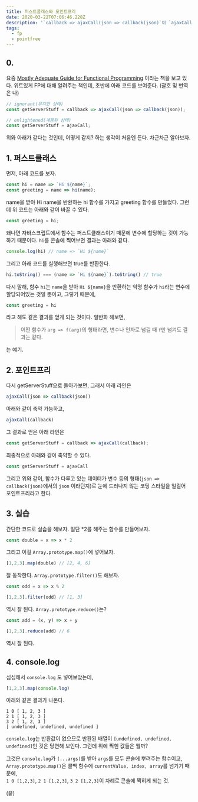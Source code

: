 ```yaml
---
title: 퍼스트클래스와 포인트프리
date: 2020-03-22T07:06:46.228Z
description: '`callback => ajaxCall(json => callback(json)`이 `ajaxCall` 과 같다는 점에 대해'
tags:
  - fp
  - pointfree
---
```

## 0.

요즘 [Mostly Adequate Guide for Functional Programming](https://mostly-adequate.gitbooks.io/mostly-adequate-guide/) 이라는 책을 보고 있다. 위트있게 FP에 대해 알려주는 책인데, 초반에 아래 코드를 보여준다. (괄호 및 번역은 나)

```js
// ignorant(무지한 상태)
const getServerStuff = callback => ajaxCall(json => callback(json));

// enlightened(계몽된 상태)
const getServerStuff = ajaxCall;
```

위와 아래가 같다는 것인데, 어떻게 같지? 하는 생각이 처음엔 든다. 차근차근 알아보자.

## 1. 퍼스트클래스
먼저, 아래 코드를 보자.

```js
const hi = name => `Hi ${name}`;
const greeting = name => hi(name);
```

name을 받아 Hi name을 반환하는 hi 함수를 가지고 greeting 함수를 만들었다. 그런데 위 코드는 아래와 같이 바꿀 수 있다.

```js
const greeting = hi;
```

왜나면 자바스크립트에서 함수는 퍼스트클래스이기 때문에 변수에 할당하는 것이 가능하기 때문이다. `hi`를 콘솔에 찍어보면 결과는 아래와 같다.

```js
console.log(hi) // name => `Hi ${name}`
```

그리고 아래 코드를 실행해보면 true를 반환한다.
```js
hi.toString() === (name => `Hi ${name}`).toString() // true
```

다시 말해, 함수 `hi`는 `name`을 받아 `Hi ${name}`을 반환하는 익명 함수가 `hi`라는 변수에 할당되어있는 것일 뿐이고, 그렇기 때문에,

```js
const greeting = hi
```

라고 해도 같은 결과를 얻게 되는 것이다. 일반화 해보면, 

> 어떤 함수가 `arg => f(arg)`의 형태라면, 변수나 인자로 넘길 때 `f`만 넘겨도 결과는 같다.

는 얘기.


## 2. 포인트프리
다시 getServerStuff으로 돌아가보면, 그래서 아래 라인은

```js
ajaxCall(json => callback(json))
```

아래와 같이 축약 가능하고,

```js
ajaxCall(callback)
```

그 결과로 얻은 아래 라인은

```js
const getServerStuff = callback => ajaxCall(callback);
```

최종적으로 아래와 같이 축약할 수 있다.

```js
const getServerStuff = ajaxCall
```

그리고 위와 같이, 함수가 다루고 있는 데이터가 변수 등의 형태(`json => callback(json)`에서의 `json` 이라던지)로 눈에 드러나지 않는 코딩 스타일을 일컬어 포인트프리라고 한다.

## 3. 실습
간단한 코드로 실습을 해보자. 일단 *2를 해주는 함수를 만들어보자.

```js
const double = x => x * 2
```

그리고 이걸 `Array.prototype.map()`에 넣어보자.

```js
[1,2,3].map(double) // [2, 4, 6]
```

잘 동작한다. `Array.prototype.filter()`도 해보자.

```js
const odd = x => x % 2

[1,2,3].filter(odd) // [1, 3]
```

역시 잘 된다. `Array.prototype.reduce()`는?

```js
const add = (x, y) => x + y

[1,2,3].reduce(add) // 6
```

역시 잘 된다.

## 4. console.log

심심해서 `console.log` 도 넣어보았는데,

```js
[1,2,3].map(console.log)
```

아래와 같은 결과가 나온다.

```
1 0 [ 1, 2, 3 ]
2 1 [ 1, 2, 3 ]
3 2 [ 1, 2, 3 ]
[ undefined, undefined, undefined ]
```

`console.log`는 반환값이 없으므로 반환된 배열이 `[undefined, undefined, undefined]`인 것은 당연해 보인다. 그런데 위에 찍힌 값들은 뭘까?

그것은 `console.log`가 `(...args)`를 받아 `args`를 모두 콘솔에 뿌려주는 함수이고, `Array.prototype.map()`은 콜백 함수에 `currentValue, index, array`를 넘기기 때문에,  
`1 0 [1,2,3]`, `2 1 [1,2,3]`, `3 2 [1,2,3]`이 차례로 콘솔에 찍히게 되는 것.

(끝)
